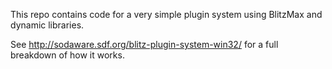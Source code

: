 This repo contains code for a very simple plugin system using BlitzMax and dynamic libraries.

See http://sodaware.sdf.org/blitz-plugin-system-win32/ for a full breakdown of how it works.

